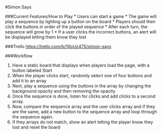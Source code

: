 #Simon Says

###Current Features/How to Play
	* Users can start a game
	* The game will play a sequence by lighting up a button on the board
	* Players should then click the buttons in order of the played sequence
	* After each turn, the sequence will grow by 1
	* If a user clicks the incorrect buttons, an alert will be displayed letting them know they lost

###Trello 
https://trello.com/b/1XoUz47S/simon-says

###Workflow
1. Have a static board that displays when players load the page, with a button labeled Start
2. When the player clicks start, randomly select one of four buttons and add it to an array
3. Next, play a sequence using the buttons in the array by changing the background opacity and then removing the opacity
4. Once the sequence is done, listen for clicks and add clicks to a second array. 
5. Now, compare the sequence array and the user clicks array and if they are the same, add a new button to the sequence array and loop through the sequence again. 
6. If they arrays do not match, show an alert letting the player know they lost and reset the board